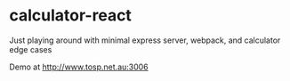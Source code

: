 # calculator-react
Just playing around with minimal express server, webpack, and calculator edge cases

Demo at http://www.tosp.net.au:3006
